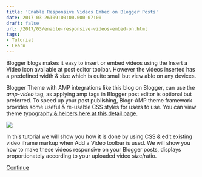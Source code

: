 ```yaml
---
title: 'Enable Responsive Videos Embed on Blogger Posts'
date: 2017-03-26T09:00:00.000-07:00
draft: false
url: /2017/03/enable-responsive-videos-embed-on.html
tags: 
- Tutorial
- Learn
---
```


Blogger blogs makes it easy to insert or embed videos using the Insert a Video icon available at post editor toolbar. However the videos inserted has a predefined width & size which is quite small but view able on any devices.  
  
Blogger Theme with AMP integrations like this blog on Blogger, can use the _amp-video_ tag, as applying amp tags in Blogger post editor is optional but preferred. To speed up your post publishing, Blogr-AMP theme framework provides some useful & re-usable CSS styles for users to use. You can view theme [typography & helpers here at this detail page](https://blogr-amp.blogspot.com/p/typography.html).  
  

[![](https://1.bp.blogspot.com/-OUCQJMm2rqY/V8q9ir9YxbI/AAAAAAAAfxA/kPA-hMpx5UQeOadx0e8cTS7mQqxgYlnAACPcB/s640/girl-at-computer-1382934_1920.jpg)](https://1.bp.blogspot.com/-OUCQJMm2rqY/V8q9ir9YxbI/AAAAAAAAfxA/kPA-hMpx5UQeOadx0e8cTS7mQqxgYlnAACPcB/s1600/girl-at-computer-1382934_1920.jpg)

  
In this tutorial we will show you how it is done by using CSS & edit existing video iframe markup when Add a Video toolbar is used. We will show you how to make these videos responsive on your Blogger posts, displays proportionately according to your uploaded video size/ratio.  
  
[Continue](https://blogr-amp.blogspot.com/2017/03/enable-responsive-videos-embed-on.html#more)